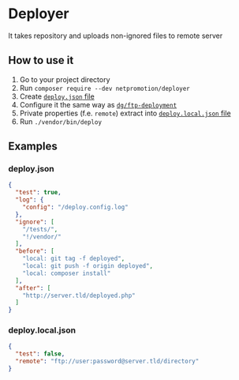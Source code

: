 # Deployer

It takes repository and uploads non-ignored files to remote server


## How to use it

1. Go to your project directory
1. Run `composer require --dev netpromotion/deployer`
2. Create [`deploy.json` file](#deployjson)
3. Configure it the same way as [`dg/ftp-deployment`]
4. Private properties (f.e. `remote`) extract into [`deploy.local.json` file](#deploylocaljson)
5. Run `./vendor/bin/deploy`

## Examples


### deploy.json
```json
{
  "test": true,
  "log": {
    "config": "/deploy.config.log"
  },
  "ignore": [
    "/tests/",
    "!/vendor/"
  ],
  "before": [
    "local: git tag -f deployed",
    "local: git push -f origin deployed",
    "local: composer install"
  ],
  "after": [
    "http://server.tld/deployed.php"
  ]
}
```

### deploy.local.json
```json
{
  "test": false,
  "remote": "ftp://user:password@server.tld/directory"
}
```



[`dg/ftp-deployment`]:https://github.com/dg/ftp-deployment
